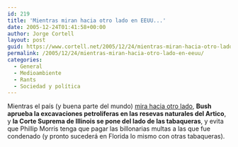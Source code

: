 ```yaml
---
id: 219
title: 'Mientras miran hacia otro lado en EEUU...'
date: 2005-12-24T01:41:58+00:00
author: Jorge Cortell
layout: post
guid: https://www.cortell.net/2005/12/24/mientras-miran-hacia-otro-lado-en-eeuu/
permalink: /2005/12/24/mientras-miran-hacia-otro-lado-en-eeuu/
categories:
  - General
  - Medioambiente
  - Rants
  - Sociedad y polí­tica
---
```

Mientras el paí­s (y buena parte del mundo) [mira hacia otro lado](https://www.cortell.net/2005/12/20/echelon-home-donde-las-dan/), **Bush aprueba la excavaciones petrolí­feras en las resevas naturales del Artico**, y **la Corte Suprema de Illinois se pone del lado de las tabaqueras**, y evita que Phillip Morris tenga que pagar las billonarias multas a las que fue condenado (y pronto sucederá en Florida lo mismo con otras tabaqueras).